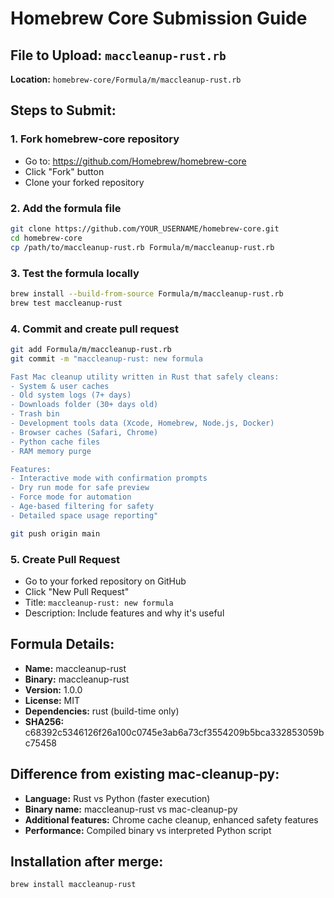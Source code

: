 # Homebrew Core Submission Guide

## File to Upload: `maccleanup-rust.rb`

**Location:** `homebrew-core/Formula/m/maccleanup-rust.rb`

## Steps to Submit:

### 1. Fork homebrew-core repository
- Go to: https://github.com/Homebrew/homebrew-core
- Click "Fork" button
- Clone your forked repository

### 2. Add the formula file
```bash
git clone https://github.com/YOUR_USERNAME/homebrew-core.git
cd homebrew-core
cp /path/to/maccleanup-rust.rb Formula/m/maccleanup-rust.rb
```

### 3. Test the formula locally
```bash
brew install --build-from-source Formula/m/maccleanup-rust.rb
brew test maccleanup-rust
```

### 4. Commit and create pull request
```bash
git add Formula/m/maccleanup-rust.rb
git commit -m "maccleanup-rust: new formula

Fast Mac cleanup utility written in Rust that safely cleans:
- System & user caches
- Old system logs (7+ days)
- Downloads folder (30+ days old)  
- Trash bin
- Development tools data (Xcode, Homebrew, Node.js, Docker)
- Browser caches (Safari, Chrome)
- Python cache files
- RAM memory purge

Features:
- Interactive mode with confirmation prompts
- Dry run mode for safe preview
- Force mode for automation
- Age-based filtering for safety
- Detailed space usage reporting"

git push origin main
```

### 5. Create Pull Request
- Go to your forked repository on GitHub
- Click "New Pull Request"
- Title: `maccleanup-rust: new formula`
- Description: Include features and why it's useful

## Formula Details:
- **Name:** maccleanup-rust
- **Binary:** maccleanup-rust
- **Version:** 1.0.0
- **License:** MIT
- **Dependencies:** rust (build-time only)
- **SHA256:** c68392c5346126f26a100c0745e3ab6a73cf3554209b5bca332853059bc75458

## Difference from existing mac-cleanup-py:
- **Language:** Rust vs Python (faster execution)
- **Binary name:** maccleanup-rust vs mac-cleanup-py
- **Additional features:** Chrome cache cleanup, enhanced safety features
- **Performance:** Compiled binary vs interpreted Python script

## Installation after merge:
```bash
brew install maccleanup-rust
```